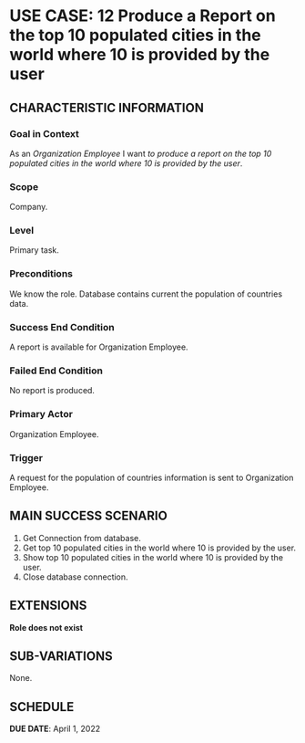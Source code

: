 # USE CASE: 12 Produce a Report on the top 10 populated cities in the world where 10 is provided by the user

## CHARACTERISTIC INFORMATION

### Goal in Context

As an *Organization Employee* I want *to produce a report on the top 10 populated cities in the world where 10 is provided by the user*.

### Scope

Company.

### Level

Primary task.

### Preconditions

We know the role.  Database contains current the population of countries data.

### Success End Condition

A report is available for Organization Employee.

### Failed End Condition

No report is produced.

### Primary Actor

Organization Employee.

### Trigger

A request for the population of countries information is sent to Organization Employee.

## MAIN SUCCESS SCENARIO

1. Get Connection from database.
2. Get top 10 populated cities in the world where 10 is provided by the user.
3. Show top 10 populated cities in the world where 10 is provided by the user.
4. Close database connection.

## EXTENSIONS

**Role does not exist**

## SUB-VARIATIONS

None.

## SCHEDULE

**DUE DATE**: April 1, 2022
